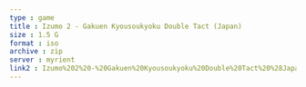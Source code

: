 ```yaml
---
type : game
title : Izumo 2 - Gakuen Kyousoukyoku Double Tact (Japan)
size : 1.5 G
format : iso
archive : zip
server : myrient
link2 : Izumo%202%20-%20Gakuen%20Kyousoukyoku%20Double%20Tact%20%28Japan%29
---
```

